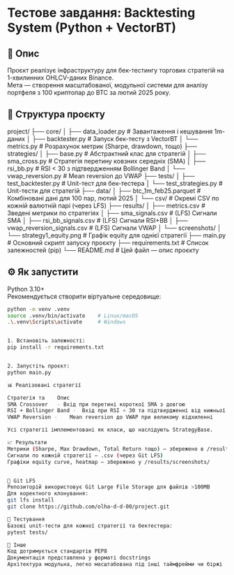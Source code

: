 # Тестове завдання: Backtesting System (Python + VectorBT)

## 📌 Опис

Проєкт реалізує інфраструктуру для бек-тестингу торгових стратегій на 1-хвилинних OHLCV-даних Binance.  
Мета — створення масштабованої, модульної системи для аналізу портфеля з 100 криптопар до BTC за лютий 2025 року.

## 📁 Структура проєкту
project/
├── core/
│   ├── data_loader.py          # Завантаження і кешування 1m-даних
│   ├── backtester.py           # Запуск бек-тесту з VectorBT
│   └── metrics.py              # Розрахунок метрик (Sharpe, drawdown, тощо)
├── strategies/
│   ├── base.py                 # Абстрактний клас для стратегій
│   ├── sma_cross.py            # Стратегія перетину ковзних середніх (SMA)
│   ├── rsi_bb.py               # RSI < 30 з підтвердженням Bollinger Band
│   └── vwap_reversion.py       # Mean reversion до VWAP
├── tests/
│   ├── test_backtester.py      # Unit-тест для бек-тестера
│   └── test_strategies.py      # Unit-тести для стратегій
├── data/
│   ├── btc_1m_feb25.parquet    # Комбіновані дані для 100 пар, лютий 2025
│   └── csv/                    # Окремі CSV по кожній валютній парі (через LFS)
├── results/
│   ├── metrics.csv             # Зведені метрики по стратегіях
│   ├── sma_signals.csv         # (LFS) Сигнали SMA
│   ├── rsi_bb_signals.csv      # (LFS) Сигнали RSI+BB
│   ├── vwap_reversion_signals.csv # (LFS) Сигнали VWAP
│   └── screenshots/
│       └── strategy1_equity.png   # Графік equity для однієї стратегії
├── main.py                     # Основний скрипт запуску проєкту
├── requirements.txt            # Список залежностей (pip)
└── README.md                   # Цей файл — опис проєкту


## ⚙️ Як запустити

 Python 3.10+  
 Рекомендується створити віртуальне середовище:

```bash
python -m venv .venv
source .venv/bin/activate    # Linux/macOS
.\.venv\Scripts\activate     # Windows


1. Встановіть залежності:
pip install -r requirements.txt


2. Запустіть проєкт:
python main.py

📊 Реалізовані стратегії

Стратегія та	Опис
SMA Crossover	- Вхід при перетині короткої SMA з довгою
RSI + Bollinger Band -	Вхід при RSI < 30 та підтвердженні від нижньої межі BB
VWAP Reversion -	Mean reversion до VWAP при великому відхиленні

Усі стратегії імплементовані як класи, що наслідують StrategyBase.

📈 Результати
Метрики (Sharpe, Max Drawdown, Total Return тощо) — збережено в /results/metrics/
Сигнали по кожній стратегії — .csv (через Git LFS)
Графіки equity curve, heatmap — збережено у /results/screenshots/


💾 Git LFS
Репозиторій використовує Git Large File Storage для файлів >100MB
Для коректного клонування:
git lfs install
git clone https://github.com/olha-d-d-00/project.git

🧪 Тестування
Базові unit-тести для кожної стратегії та бектестера:
pytest tests/

🧠 Інше
Код дотримується стандартів PEP8
Документація представлена у форматі docstrings
Архітектура модульна, легко масштабована під інші таймфрейми чи біржі
